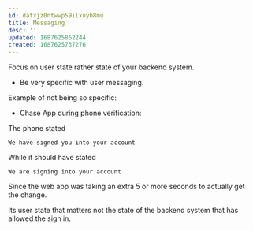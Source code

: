 ```yaml
---
id: datxjz0ntwwp59ilxuyb8mu
title: Messaging
desc: ''
updated: 1687625862244
created: 1687625737276
---
```


Focus on user state rather state of your backend system. 
- Be very specific with user messaging.

Example of not being so specific:
- Chase App during phone verification: 

The phone stated
```
We have signed you into your account
```
While it should have stated
```
We are signing into your account
```
Since the web app was taking an extra 5 or more seconds to actually get the change. 

Its user state that matters not the state of the backend system that has allowed the sign in.
